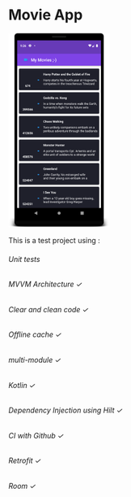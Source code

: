 # Movie App


<img src="/readme/app.png" width="200">


This is a test project using :

###### Unit tests
###### MVVM Architecture  ✓
###### Clear and clean code  ✓
###### Offline cache  ✓
###### multi-module ✓
###### Kotlin  ✓
###### Dependency Injection using Hilt ✓
###### CI  with Github ✓
###### Retrofit ✓
###### Room  ✓
 
